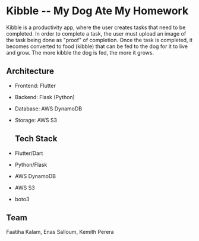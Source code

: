 # Kibble -- My Dog Ate My Homework
Kibble is a productivity app, where the user creates tasks that need to be completed. In order to complete a task, the user must upload an image of the task being done as "proof" of completion. Once the task is completed, it becomes converted to food (kibble) that can be fed to the dog for it to live and grow. The more kibble the dog is fed, the more it grows.

## Architecture
- Frontend: Flutter
- Backend: Flask (Python)
- Database: AWS DynamoDB
- Storage: AWS S3

  ## Tech Stack
- Flutter/Dart
- Python/Flask
- AWS DynamoDB
- AWS S3
- boto3

## Team
Faatiha Kalam, Enas Salloum, Kemith Perera

